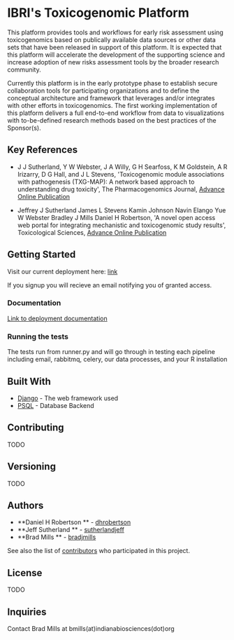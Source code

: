 # IBRI's Toxicogenomic Platform

This platform provides tools and workflows for early risk assessment using toxicogenomics based on publically available data sources or other data sets that have been released in support of this platform. It is expected that this platform will accelerate the development of the supporting science and increase adoption of new risks assessment tools by the broader research community.

Currently this platform is in the early prototype phase to establish secure collaboration tools for participating organizations and to define the conceptual architecture and framework that leverages and/or integrates with other efforts in toxicogenomics. The first working implementation of this platform delivers a full end-to-end workflow from data to visualizations with to-be-defined research methods based on the best practices of the Sponsor(s).

## Key References
* J J Sutherland, Y W Webster, J A Willy, G H Searfoss, K M Goldstein, A R Irizarry, D G Hall, and J L Stevens, 'Toxicogenomic module associations with pathogenesis (TXG-MAP): A network based approach to understanding drug toxicity', The Pharmacogenomics Journal, [Advance Online Publication](https://www.nature.com/tpj/journal/vaop/ncurrent/full/tpj201717a.html)

* Jeffrey J Sutherland  James L Stevens  Kamin Johnson  Navin Elango  Yue W Webster Bradley J Mills  Daniel H Robertson, 'A novel open access web portal for integrating mechanistic and toxicogenomic study results', Toxicological Sciences, [Advance Online Publication](https://academic.oup.com/toxsci/advance-article/doi/10.1093/toxsci/kfz101/5478579)

## Getting Started
Visit our current deployment here: [link](http://ctox.indianabiosciences.org)

If you signup you will recieve an email notifying you of granted access.



### Documentation

[Link to deployment documentation](../master/documentation/Requirements_and_Installation.docx)

### Running the tests

The tests run from runner.py and will go through in testing each pipeline including email, rabbitmq, celery, our data processes, and your R installation

## Built With

* [Django](https://www.djangoproject.com/) - The web framework used
* [PSQL](https://www.postgresql.org/) - Database Backend

## Contributing

TODO

## Versioning

TODO

## Authors

* **Daniel H Robertson ** - [dhrobertson](https://github.com/dhrobertson)
* **Jeff Sutherland ** - [sutherlandjeff](https://github.com/sutherlandjeff)
* **Brad Mills ** - [bradjmills](https://github.com/bradjmills)


See also the list of [contributors](https://github.com/IndianaBiosciences/toxapp/contributors) who participated in this project.

## License
TODO

## Inquiries
Contact Brad Mills at bmills(at)indianabiosciences(dot)org
